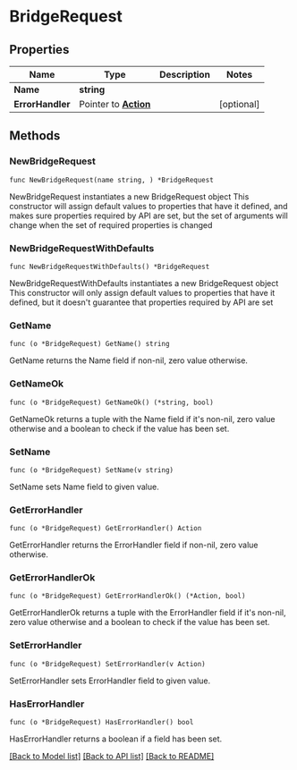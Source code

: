 # BridgeRequest

## Properties

Name | Type | Description | Notes
------------ | ------------- | ------------- | -------------
**Name** | **string** |  | 
**ErrorHandler** | Pointer to [**Action**](Action.md) |  | [optional] 

## Methods

### NewBridgeRequest

`func NewBridgeRequest(name string, ) *BridgeRequest`

NewBridgeRequest instantiates a new BridgeRequest object
This constructor will assign default values to properties that have it defined,
and makes sure properties required by API are set, but the set of arguments
will change when the set of required properties is changed

### NewBridgeRequestWithDefaults

`func NewBridgeRequestWithDefaults() *BridgeRequest`

NewBridgeRequestWithDefaults instantiates a new BridgeRequest object
This constructor will only assign default values to properties that have it defined,
but it doesn't guarantee that properties required by API are set

### GetName

`func (o *BridgeRequest) GetName() string`

GetName returns the Name field if non-nil, zero value otherwise.

### GetNameOk

`func (o *BridgeRequest) GetNameOk() (*string, bool)`

GetNameOk returns a tuple with the Name field if it's non-nil, zero value otherwise
and a boolean to check if the value has been set.

### SetName

`func (o *BridgeRequest) SetName(v string)`

SetName sets Name field to given value.


### GetErrorHandler

`func (o *BridgeRequest) GetErrorHandler() Action`

GetErrorHandler returns the ErrorHandler field if non-nil, zero value otherwise.

### GetErrorHandlerOk

`func (o *BridgeRequest) GetErrorHandlerOk() (*Action, bool)`

GetErrorHandlerOk returns a tuple with the ErrorHandler field if it's non-nil, zero value otherwise
and a boolean to check if the value has been set.

### SetErrorHandler

`func (o *BridgeRequest) SetErrorHandler(v Action)`

SetErrorHandler sets ErrorHandler field to given value.

### HasErrorHandler

`func (o *BridgeRequest) HasErrorHandler() bool`

HasErrorHandler returns a boolean if a field has been set.


[[Back to Model list]](../README.md#documentation-for-models) [[Back to API list]](../README.md#documentation-for-api-endpoints) [[Back to README]](../README.md)


